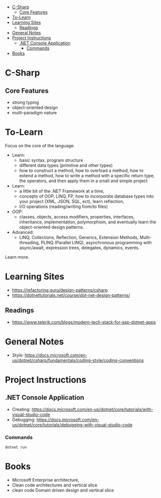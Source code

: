 
- [C-Sharp](#c-sharp)
  - [Core Features](#core-features)
- [To-Learn](#to-learn)
- [Learning Sites](#learning-sites)
  - [Readings](#readings)
- [General Notes](#general-notes)
- [Project Instructions](#project-instructions)
  - [.NET Console Application](#net-console-application)
    - [Commands](#commands)
- [Books](#books)

# C-Sharp

## Core Features

- strong typing 
- object-oriented design
- multi-paradigm nature
# To-Learn

Focus on the core of the language.
- Learn:
  - basic syntax, program structure
  - different data types (primitive and other types)
  - how to construct a method, how to overload a method, how to extend a method, how to write a method with a specific return type, the operators, and then apply them in a small and simple project
- Learn:
  - a little bit of the .NET Framework at a time,
  - concepts of OOP, LINQ, FP, how to incorporate database types into your project (XML, JSON, SQL, ect), learn reflection,
  - I/O operations (reading/writing from/to files)
- OOP:
  - classes, objects, access modifiers, properties, interfaces, inheritance, implementation, polymorphism, and eventually learn the object-oriented design patterns.
- Advanced:
  - LINQ, Collections, Reflection, Generics, Extension Methods, Multi-threading, PLINQ (Parallel LINQ), asynchronous programming with async/await, expression trees, delegates, dynamics, events.

Learn more.

# Learning Sites

- https://refactoring.guru/design-patterns/csharp
- https://dotnettutorials.net/course/dot-net-design-patterns/ 

## Readings

- https://www.telerik.com/blogs/modern-tech-stack-for-asp-dotnet-apps
# General Notes

- Style: https://docs.microsoft.com/en-us/dotnet/csharp/fundamentals/coding-style/coding-conventions

# Project Instructions

## .NET Console Application

- Creating: https://docs.microsoft.com/en-us/dotnet/core/tutorials/with-visual-studio-code
- Debugging: https://docs.microsoft.com/en-us/dotnet/core/tutorials/debugging-with-visual-studio-code

### Commands

```console
dotnet run
```

# Books

- Microsoft Enterprise architecture,
- Clean code architectures and vertical slice
- clean code Domain driven design and vertical slice